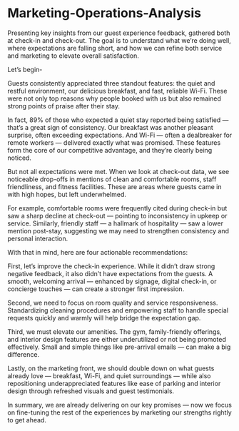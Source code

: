 # Marketing-Operations-Analysis

Presenting key insights from our guest experience feedback, gathered both at check-in and check-out. The goal is to understand what we’re doing well, where expectations are falling short, and how we can refine both service and marketing to elevate overall satisfaction.

Let’s begin-

Guests consistently appreciated three standout features: the quiet and restful environment, our delicious breakfast, and fast, reliable Wi-Fi. These were not only top reasons why people booked with us but also remained strong points of praise after their stay.

In fact, 89% of those who expected a quiet stay reported being satisfied — that’s a great sign of consistency. Our breakfast was another pleasant surprise, often exceeding expectations. And Wi-Fi — often a dealbreaker for remote workers — delivered exactly what was promised. These features form the core of our competitive advantage, and they’re clearly being noticed.

But not all expectations were met. When we look at check-out data, we see noticeable drop-offs in mentions of clean and comfortable rooms, staff friendliness, and fitness facilities. These are areas where guests came in with high hopes, but left underwhelmed. 

For example, comfortable rooms were frequently cited during check-in but saw a sharp decline at check-out — pointing to inconsistency in upkeep or service. Similarly, friendly staff — a hallmark of hospitality — saw a lower mention post-stay, suggesting we may need to strengthen consistency and personal interaction.

With that in mind, here are four actionable recommendations:

First, let’s improve the check-in experience. While it didn’t draw strong negative feedback, it also didn’t have expectations from the guests. A smooth, welcoming arrival — enhanced by signage, digital check-in, or concierge touches — can create a stronger first impression.

Second, we need to focus on room quality and service responsiveness. Standardizing cleaning procedures and empowering staff to handle special requests quickly and warmly will help bridge the expectation gap.

Third, we must elevate our amenities. The gym, family-friendly offerings, and interior design features are either underutilized or not being promoted effectively. Small and simple things like pre-arrival emails — can make a big difference.

Lastly, on the marketing front, we should double down on what guests already love — breakfast, Wi-Fi, and quiet surroundings — while also repositioning underappreciated features like ease of parking and interior design through refreshed visuals and guest testimonials.

In summary, we are already delivering on our key promises — now we focus on fine-tuning the rest of the experiences by marketing our strengths rightly to get ahead.
